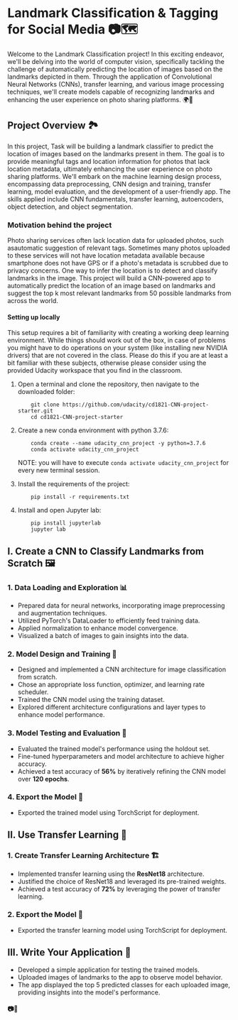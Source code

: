 # Landmark Classification & Tagging for Social Media 📷🗺️

Welcome to the Landmark Classification project! In this exciting endeavor, we'll be delving into the world of computer vision, specifically tackling the challenge of automatically predicting the location of images based on the landmarks depicted in them. Through the application of Convolutional Neural Networks (CNNs), transfer learning, and various image processing techniques, we'll create models capable of recognizing landmarks and enhancing the user experience on photo sharing platforms. 🌍📸



## Project Overview 🏞️

In this project, Task will be building a landmark classifier to predict the location of images based on the landmarks present in them. The goal is to provide meaningful tags and location information for photos that lack location metadata, ultimately enhancing the user experience on photo sharing platforms. We'll embark on the machine learning design process, encompassing data preprocessing, CNN design and training, transfer learning, model evaluation, and the development of a user-friendly app. The skills applied include CNN fundamentals, transfer learning, autoencoders, object detection, and object segmentation.

### Motivation behind the project

Photo sharing services often lack location data for uploaded photos, such asautomatic suggestion of relevant tags. Sometimes many photos uploaded to these services will not have location metadata available because smartphone does not have GPS or if a photo's metadata is scrubbed due to privacy concerns.
One way to infer the location is to detect and classify landmarks in the image. This project will build a CNN-powered app to automatically predict the location of an image based on landmarks and suggest the top k most relevant landmarks from 50 possible landmarks from across the world.


#### Setting up locally

This setup requires a bit of familiarity with creating a working deep learning environment. While things should work out of the box, in case of problems you might have to do operations on your system (like installing new NVIDIA drivers) that are not covered in the class. Please do this if you are at least a bit familiar with these subjects, otherwise please consider using the provided Udacity workspace that you find in the classroom.

1. Open a terminal and clone the repository, then navigate to the downloaded folder:
	
	```	
		git clone https://github.com/udacity/cd1821-CNN-project-starter.git
		cd cd1821-CNN-project-starter
	```
    
2. Create a new conda environment with python 3.7.6:

    ```
        conda create --name udacity_cnn_project -y python=3.7.6
        conda activate udacity_cnn_project
    ```
    
    NOTE: you will have to execute `conda activate udacity_cnn_project` for every new terminal session.
    
3. Install the requirements of the project:

    ```
        pip install -r requirements.txt
    ```

4. Install and open Jupyter lab:
	
	```
        pip install jupyterlab
		jupyter lab
	```



## I. Create a CNN to Classify Landmarks from Scratch 🖼️

### 1. Data Loading and Exploration 📊

- Prepared data for neural networks, incorporating image preprocessing and augmentation techniques.
- Utilized PyTorch's DataLoader to efficiently feed training data.
- Applied normalization to enhance model convergence.
- Visualized a batch of images to gain insights into the data.

### 2. Model Design and Training 🧠

- Designed and implemented a CNN architecture for image classification from scratch.
- Chose an appropriate loss function, optimizer, and learning rate scheduler.
- Trained the CNN model using the training dataset.
- Explored different architecture configurations and layer types to enhance model performance.

### 3. Model Testing and Evaluation 🧪

- Evaluated the trained model's performance using the holdout set.
- Fine-tuned hyperparameters and model architecture to achieve higher accuracy.
- Achieved a test accuracy of **56%** by iteratively refining the CNN model over **120 epochs**.

### 4. Export the Model 🔗

- Exported the trained model using TorchScript for deployment.

## II. Use Transfer Learning 🚀

### 1. Create Transfer Learning Architecture 🏗️

- Implemented transfer learning using the **ResNet18** architecture.
- Justified the choice of ResNet18 and leveraged its pre-trained weights.
- Achieved a test accuracy of **72%** by leveraging the power of transfer learning.

### 2. Export the Model 🔗

- Exported the transfer learning model using TorchScript for deployment.

## III. Write Your Application 📱

- Developed a simple application for testing the trained models.
- Uploaded images of landmarks to the app to observe model behavior.
- The app displayed the top 5 predicted classes for each uploaded image, providing insights into the model's performance.

#### 📷🌆
